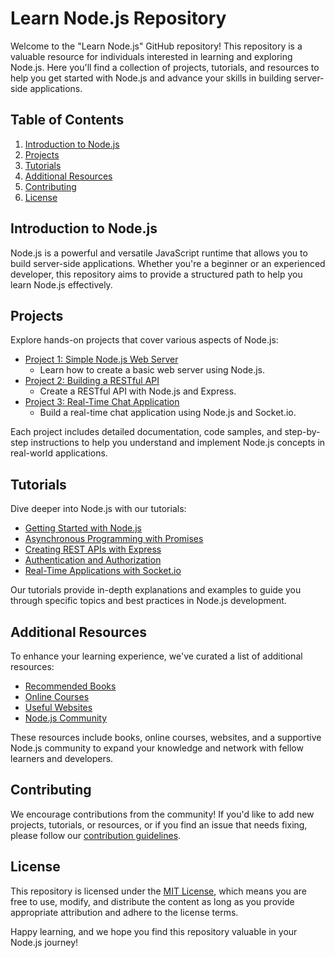 # Learn Node.js Repository

Welcome to the "Learn Node.js" GitHub repository! This repository is a valuable resource for individuals interested in learning and exploring Node.js. Here you'll find a collection of projects, tutorials, and resources to help you get started with Node.js and advance your skills in building server-side applications.

## Table of Contents

1. [Introduction to Node.js](#introduction-to-nodejs)
2. [Projects](#projects)
3. [Tutorials](#tutorials)
4. [Additional Resources](#additional-resources)
5. [Contributing](#contributing)
6. [License](#license)

## Introduction to Node.js

Node.js is a powerful and versatile JavaScript runtime that allows you to build server-side applications. Whether you're a beginner or an experienced developer, this repository aims to provide a structured path to help you learn Node.js effectively.

## Projects

Explore hands-on projects that cover various aspects of Node.js:

- [Project 1: Simple Node.js Web Server](projects/project1/)
  - Learn how to create a basic web server using Node.js.
- [Project 2: Building a RESTful API](projects/project2/)
  - Create a RESTful API with Node.js and Express.
- [Project 3: Real-Time Chat Application](projects/project3/)
  - Build a real-time chat application using Node.js and Socket.io.

Each project includes detailed documentation, code samples, and step-by-step instructions to help you understand and implement Node.js concepts in real-world applications.

## Tutorials

Dive deeper into Node.js with our tutorials:

- [Getting Started with Node.js](tutorials/getting-started.md)
- [Asynchronous Programming with Promises](tutorials/promises.md)
- [Creating REST APIs with Express](tutorials/express-api.md)
- [Authentication and Authorization](tutorials/auth.md)
- [Real-Time Applications with Socket.io](tutorials/socket-io.md)

Our tutorials provide in-depth explanations and examples to guide you through specific topics and best practices in Node.js development.

## Additional Resources

To enhance your learning experience, we've curated a list of additional resources:

- [Recommended Books](resources/books.md)
- [Online Courses](resources/courses.md)
- [Useful Websites](resources/websites.md)
- [Node.js Community](resources/community.md)

These resources include books, online courses, websites, and a supportive Node.js community to expand your knowledge and network with fellow learners and developers.

## Contributing

We encourage contributions from the community! If you'd like to add new projects, tutorials, or resources, or if you find an issue that needs fixing, please follow our [contribution guidelines](CONTRIBUTING.md).

## License

This repository is licensed under the [MIT License](LICENSE), which means you are free to use, modify, and distribute the content as long as you provide appropriate attribution and adhere to the license terms.

Happy learning, and we hope you find this repository valuable in your Node.js journey!